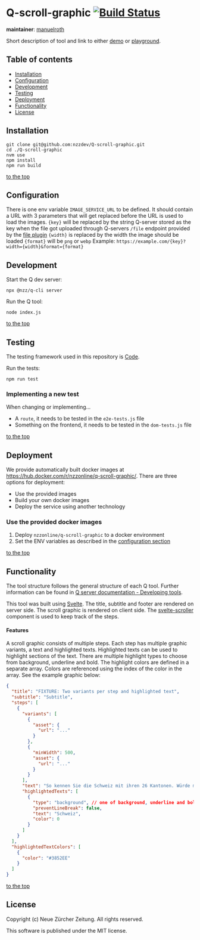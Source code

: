 # Q-scroll-graphic [![Build Status](https://travis-ci.com/nzzdev/Q-scroll-graphic.svg?branch=dev)](https://travis-ci.com/nzzdev/Q-scroll-graphic)

**maintainer**: [manuelroth](https://github.com/manuelroth)

Short description of tool and link to either [demo](https://editor.q.tools/) or [playground](https://q-playground.st.nzz.ch).

## Table of contents

- [Installation](#installation)
- [Configuration](#configuration)
- [Development](#development)
- [Testing](#testing)
- [Deployment](#deployment)
- [Functionality](#functionality)
- [License](#license)

## Installation

```
git clone git@github.com:nzzdev/Q-scroll-graphic.git
cd ./Q-scroll-graphic
nvm use
npm install
npm run build
```

[to the top](#table-of-contents)

## Configuration

There is one env variable `IMAGE_SERVICE_URL` to be defined. It should contain a URL with 3 parameters that will get replaced before the URL is used to load the images.
`{key}` will be replaced by the string Q-server stored as the key when the file got uploaded through Q-servers `/file` endpoint provided by the [file plugin](https://github.com/nzzdev/Q-server/blob/dev/plugins/file/index.js)
`{width}` is replaced by the width the image should be loaded
`{format}` will be `png` or `webp`
Example: `https://example.com/{key}?width={width}&format={format}`

## Development

Start the Q dev server:

```
npx @nzz/q-cli server
```

Run the Q tool:

```
node index.js
```

[to the top](#table-of-contents)

## Testing

The testing framework used in this repository is [Code](https://github.com/hapijs/code).

Run the tests:

```
npm run test
```

### Implementing a new test

When changing or implementing...

- A `route`, it needs to be tested in the `e2e-tests.js` file
- Something on the frontend, it needs to be tested in the `dom-tests.js` file

[to the top](#table-of-contents)

## Deployment

We provide automatically built docker images at https://hub.docker.com/r/nzzonline/q-scroll-graphic/.
There are three options for deployment:

- Use the provided images
- Build your own docker images
- Deploy the service using another technology

### Use the provided docker images

1. Deploy `nzzonline/q-scroll-graphic` to a docker environment
2. Set the ENV variables as described in the [configuration section](#configuration)

[to the top](#table-of-contents)

## Functionality

The tool structure follows the general structure of each Q tool. Further information can be found in [Q server documentation - Developing tools](https://nzzdev.github.io/Q-server/developing-tools.html).

This tool was built using [Svelte](https://svelte.dev/). The title, subtitle and footer are rendered on server side. The scroll graphic is rendered on client side. The [svelte-scroller](https://github.com/sveltejs/svelte-scroller) component is used to keep track of the steps.

#### Features

A scroll graphic consists of multiple steps. Each step has multiple graphic variants, a text and highlighted texts. Highlighted texts can be used to highlight sections of the text. There are multiple highlight types to choose from background, underline and bold. The highlight colors are defined in a separate array. Colors are referenced using the index of the color in the array. See the example graphic below:

```json
{
  "title": "FIXTURE: Two variants per step and highlighted text",
  "subtitle": "Subtitle",
  "steps": [
    {
      "variants": [
        {
          "asset": {
            "url": "..."
          }
        },
        {
          "minWidth": 500,
          "asset": {
            "url": "..."
          }
        }
      ],
      "text": "So kennen Sie die Schweiz mit ihren 26 Kantonen. Würde man die Grenzen jedoch anhand von Facebook-Freundschaften neu ziehen, ergäbe sich, je nach Kanton, ein ganz anderes Bild.",
      "highlightedTexts": [
        {
          "type": "background", // one of background, underline and bold
          "preventLineBreak": false,
          "text": "Schweiz",
          "color": 0
        }
      ]
    }
  ],
  "highlightedTextColors": [
    {
      "color": "#3852EE"
    }
  ]
}
```

[to the top](#table-of-contents)

## License

Copyright (c) Neue Zürcher Zeitung. All rights reserved.

This software is published under the MIT license.
